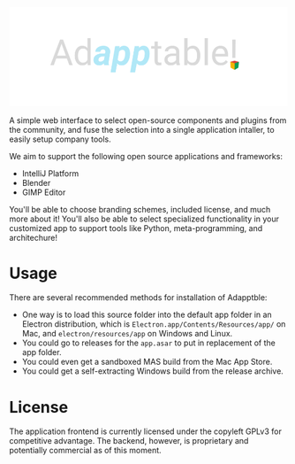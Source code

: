 ![adapptable](adapptable.png)

A simple web interface to select open-source components and plugins from the community, and fuse the selection into a single application intaller, to easily setup company tools.

We aim to support the following open source applications and frameworks:
- IntelliJ Platform
- Blender
- GIMP Editor

You'll be able to choose branding schemes, included license, and much more about it! You'll also be able to select specialized functionality in your customized app to support tools like Python, meta-programming, and architechure!

# Usage
There are several recommended methods for installation of Adapptble:
- One way is to load this source folder into the default app folder in an Electron distribution, which is ```Electron.app/Contents/Resources/app/``` on Mac, and ```electron/resources/app``` on Windows and Linux.
- You could go to releases for the ```app.asar``` to put in replacement of the app folder.
- You could even get a sandboxed MAS build from the Mac App Store.
- You could get a self-extracting Windows build from the release archive.

# License

The application frontend is currently licensed under the copyleft GPLv3 for competitive advantage. The backend, however, is proprietary and potentially commercial as of this moment.
